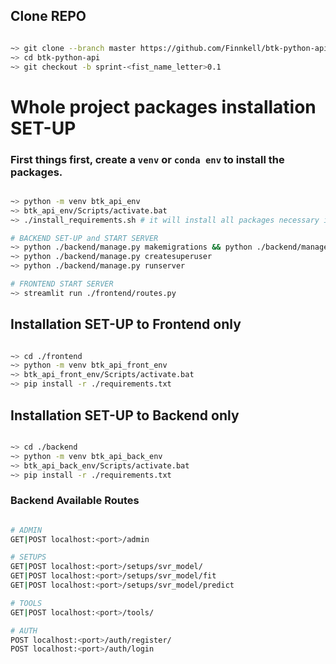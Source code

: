 ## Clone REPO

```sh

~> git clone --branch master https://github.com/Finnkell/btk-python-api.git
~> cd btk-python-api
~> git checkout -b sprint-<fist_name_letter>0.1

```

# Whole project packages installation SET-UP

### First things first, create a ``venv`` or ``conda env`` to install the packages.

```sh

~> python -m venv btk_api_env
~> btk_api_env/Scripts/activate.bat
~> ./install_requirements.sh # it will install all packages necessary in the entire project

# BACKEND SET-UP and START SERVER
~> python ./backend/manage.py makemigrations && python ./backend/manage.py migrate 
~> python ./backend/manage.py createsuperuser
~> python ./backend/manage.py runserver

# FRONTEND START SERVER
~> streamlit run ./frontend/routes.py

```

## Installation SET-UP to Frontend only

```sh

~> cd ./frontend
~> python -m venv btk_api_front_env
~> btk_api_front_env/Scripts/activate.bat
~> pip install -r ./requirements.txt

```


## Installation SET-UP to Backend only

```sh

~> cd ./backend
~> python -m venv btk_api_back_env
~> btk_api_back_env/Scripts/activate.bat
~> pip install -r ./requirements.txt

```

### Backend Available Routes

```sh

# ADMIN
GET|POST localhost:<port>/admin

# SETUPS
GET|POST localhost:<port>/setups/svr_model/
GET|POST localhost:<port>/setups/svr_model/fit
GET|POST localhost:<port>/setups/svr_model/predict

# TOOLS
GET|POST localhost:<port>/tools/

# AUTH
POST localhost:<port>/auth/register/
POST localhost:<port>/auth/login

```